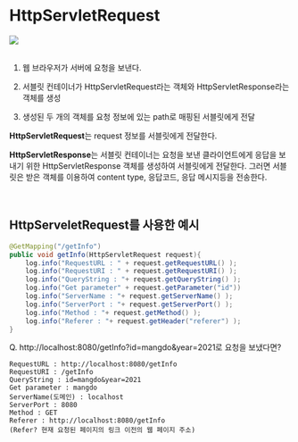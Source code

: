 # HttpServletRequest


<img src="https://user-images.githubusercontent.com/70243735/113120165-4227b380-924c-11eb-9300-fe8280af9e96.PNG">


<br>
<br>

1. 웹 브라우저가 서버에 요청을 보낸다.

2. 서블릿 컨테이너가 HttpServletRequest라는 객체와 HttpServletResponse라는 객체를 생성

3. 생성된 두 개의 객체를 요청 정보에 있는 path로 매핑된 서블릿에게 전달

**HttpServletRequest**는 request 정보를 서블릿에게 전달한다.

**HttpServletResponse**는 서블릿 컨테이너는 요청을 보낸 클라이언트에게 응답을 보내기 위한 HttpServletResponse 객체를 생성하여 서블릿에게 전달한다. 그러면 서블릿은 받은 객체를 이용하여 content type, 응답코드, 응답 메시지등을 전송한다.

<br>

## HttpServeletRequest를 사용한 예시

``` java
@GetMapping("/getInfo")
public void getInfo(﻿HttpServletRequest request){
    log.info("RequestURL : " + request.getRequestURL() );
    log.info("RequestURI : " + request.getRequestURI() );
    log.info("QueryString : "+ request.getQueryString() );
    log.info("Get parameter" + ﻿request.getParameter("id"))
    log.info("ServerName : "+ request.getServerName() );
    log.info("ServerPort : "+ request.getServerPort() );
    log.info("Method : "+ request.getMethod() );
    log.info("Referer : "+ request.getHeader("referer") );
}
```


Q.  http://localhost:8080/getInfo?id=mangdo&year=2021로 요청을 보냈다면?

    RequestURL : http://localhost:8080/getInfo
    RequestURI : /getInfo
    QueryString : id=mangdo&year=2021
    Get parameter : mangdo
    ServerName(도메인) : localhost
    ServerPort : 8080
    Method : GET
    Referer : http://localhost:8080/getInfo 
    (Refer? 현재 요청된 페이지의 링크 이전의 웹 페이지 주소)